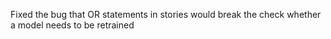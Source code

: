 Fixed the bug that OR statements in stories would break the check whether a model needs to be retrained